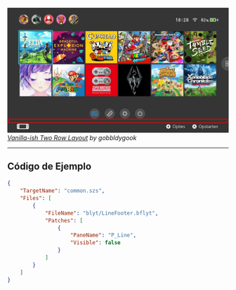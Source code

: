 ![Preview](preview.jpg)  
_[Vanilla-ish Two Row Layout](https://themezer.net/layouts/homemenu/Vanilla-ish-Two-Row-Layout-10) by gobbldygook_

---

## Código de Ejemplo

```json
{
	"TargetName": "common.szs",
	"Files": [
		{
			"FileName": "blyt/LineFooter.bflyt",
			"Patches": [
				{
					"PaneName": "P_Line",
					"Visible": false
				}
			]
		}
	]
}
```
